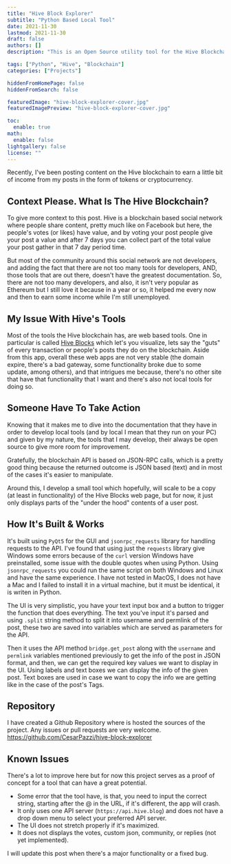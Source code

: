```yaml
---
title: "Hive Block Explorer"
subtitle: "Python Based Local Tool"
date: 2021-11-30
lastmod: 2021-11-30
draft: false
authors: []
description: "This is an Open Source utility tool for the Hive Blockchain which is displays the 'Guts' of a user post, for analytics purposes"

tags: ["Python", "Hive", "Blockchain"]
categories: ["Projects"]

hiddenFromHomePage: false
hiddenFromSearch: false

featuredImage: "hive-block-explorer-cover.jpg"
featuredImagePreview: "hive-block-explorer-cover.jpg"

toc:
  enable: true
math:
  enable: false
lightgallery: false
license: ""
---
```


<!--more-->

Recently, I've been posting content on the Hive blockchain to earn a little bit of income from my posts in the form of tokens or cryptocurrency.

## Context Please. What Is The Hive Blockchain?

To give more context to this post. Hive is a blockchain based social network where people share content, pretty much like on Facebook but here, the people's votes (or likes) have value, and by voting your post people give your post a value and after 7 days you can collect part of the total value your post gather in that 7 day period time.

But most of the community around this social network are not developers, and adding the fact that there are not too many tools for developers, AND, those tools that are out there, doesn't have the greatest documentation. So, there are not too many developers, and also, it isn't very popular as Ethereum but I still love it because in a year or so, it helped me every now and then to earn some income while I'm still unemployed.

## My Issue With Hive's Tools 

Most of the tools the Hive blockchain has, are web based tools. One in particular is called [Hive Blocks](https://hiveblocks.com/) which let's you visualize, lets say the "guts" of every transaction or people's posts they do on the blockchain. Aside from this app, overall these web apps are not very stable (the domain expire, there's a bad gateway, some functionality broke due to some update, among others), and that intrigues me because, there's no other site that have that functionality that I want and there's also not local tools for doing so.

## Someone Have To Take Action

Knowing that it makes me to dive into the documentation that they have in order to develop local tools (and by local I mean that they run on your PC) and given by my nature, the tools that I may develop, their always be open source to give more room for improvement.

Gratefully, the blockchain API is based on JSON-RPC calls, which is a pretty good thing because the returned outcome is JSON based (text) and in most of the cases it's easier to manipulate.

Around this, I develop a small tool which hopefully, will scale to be a copy (at least in functionality) of the Hive Blocks web page, but for now, it just only displays parts of the "under the hood" contents of a user post.

## How It's Built & Works

It's built using `PyQt5` for the GUI and `jsonrpc_requests` library for handling requests to the API. I've found that using just the `requests` library give Windows some errors because of the `curl` version Windows have preinstalled, some issue with the double quotes when using Python. Using `jsonrpc_requests` you could run the same script on both Windows and Linux and have the same experience. I have not tested in MacOS, I does not have a Mac and I failed to install it in a virtual machine, but it must be identical, it is writen in Python.

The UI is very simplistic, you have your text input box and a button to trigger the function that does everything. The text you've input it's parsed and using `.split` string method to split it into username and permlink of the post, these two are saved into variables which are served as parameters for the API.

Then it uses the API method `bridge.get_post` along with the `username` and `permlink` variables mentioned previously to get the info of the post in JSON format, and then, we can get the required key values we want to display in the UI. Using labels and text boxes we can display the info of the given post. Text boxes are used in case we want to copy the info we are getting like in the case of the post's Tags.

## Repository

I have created a Github Repository where is hosted the sources of the project. Any issues or pull requests are very welcome. https://github.com/CesarPazzi/hive-block-explorer

## Known Issues

There's a lot to improve here but for now this project serves as a proof of concept for a tool that can have a great potential. 

- Some error that the tool have, is that, you need to input the correct string, starting after the @ in the URL, if it's different, the app will crash.
- It only uses one API server (`https://api.hive.blog`) and does not have a drop down menu to select your preferred API server.
- The UI does not stretch properly if it's maximized.
- It does not displays the votes, custom json, community, or replies (not yet implemented).

I will update this post when there's a major functionality or a fixed bug.

